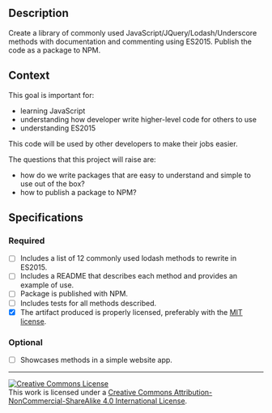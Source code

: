 ## Description

Create a library of commonly used JavaScript/JQuery/Lodash/Underscore methods with documentation and commenting using ES2015. Publish the code as a package to NPM.
## Context

This goal is important for:
- learning JavaScript
- understanding how developer write higher-level code for others to use
- understanding ES2015

This code will be used by other developers to make their jobs easier.

The questions that this project will raise are:
- how do we write packages that are easy to understand and simple to use out of the box?
- how to publish a package to NPM?
## Specifications

### Required
- [ ] Includes a list of 12 commonly used lodash methods to rewrite in ES2015.
- [ ] Includes a README that describes each method and provides an example of use.
- [ ] Package is published with NPM.
- [ ] Includes tests for all methods described.
- [x] The artifact produced is properly licensed, preferably with the [MIT license](https://opensource.org/licenses/MIT).
### Optional
- [ ] Showcases methods in a simple website app.

---

<!-- LICENSE -->

<a rel="license" href="http://creativecommons.org/licenses/by-nc-sa/4.0/"><img alt="Creative Commons License" style="border-width:0" src="https://i.creativecommons.org/l/by-nc-sa/4.0/80x15.png" /></a>
<br />This work is licensed under a <a rel="license" href="http://creativecommons.org/licenses/by-nc-sa/4.0/">Creative Commons Attribution-NonCommercial-ShareAlike 4.0 International License</a>.
